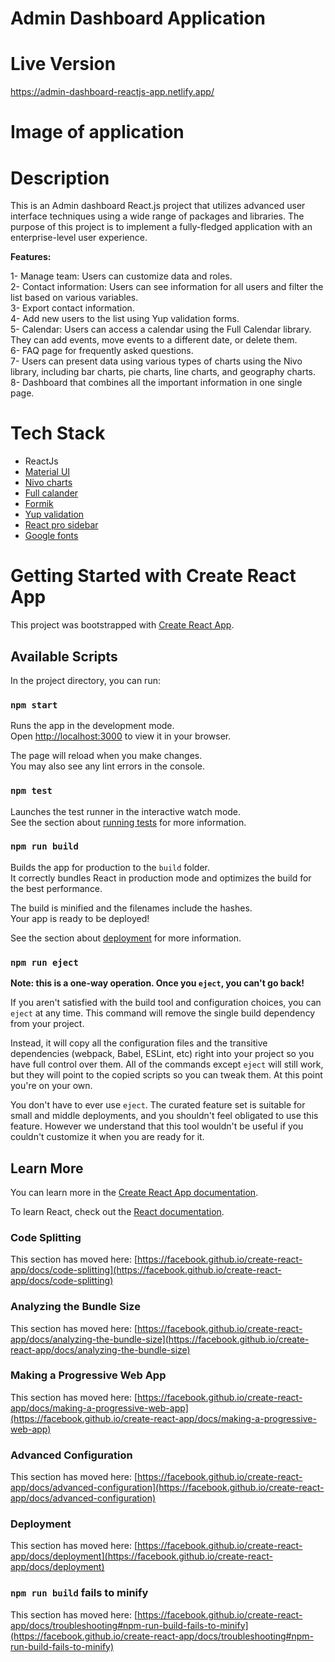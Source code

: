 # Admin Dashboard Application

# Live Version

https://admin-dashboard-reactjs-app.netlify.app/

# Image of application

# Description

This is an Admin dashboard React.js project that utilizes advanced user interface techniques using a wide range of packages and libraries. The purpose of this project is to implement a fully-fledged application with an enterprise-level user experience.

**Features:** <br/>

1- Manage team: Users can customize data and roles. <br/>
2- Contact information: Users can see information for all users and filter the list based on various variables. <br/>
3- Export contact information. <br/>
4- Add new users to the list using Yup validation forms. <br/>
5- Calendar: Users can access a calendar using the Full Calendar library. They can add events, move events to a different date, or delete them. <br/>
6- FAQ page for frequently asked questions. <br/>
7- Users can present data using various types of charts using the Nivo library, including bar charts, pie charts, line charts, and geography charts. <br/>
8- Dashboard that combines all the important information in one single page. <br/>

# Tech Stack

- ReactJs <br/>
- [Material UI](https://mui.com/material-ui/getting-started/installation/) <br/>
- [Nivo charts](https://nivo.rocks/components/) <br/>
- [Full calander](https://fullcalendar.io/docs) <br/>
- [Formik](https://formik.org/docs/overview#installation) <br/>
- [Yup validation](https://github.com/jquense/yup) <br/>
- [React pro sidebar](https://github.com/azouaoui-med/react-pro-sidebar) <br/>
- [Google fonts](https://fonts.google.com/) <br/>

# Getting Started with Create React App

This project was bootstrapped with [Create React App](https://github.com/facebook/create-react-app).

## Available Scripts

In the project directory, you can run:

### `npm start`

Runs the app in the development mode.\
Open [http://localhost:3000](http://localhost:3000) to view it in your browser.

The page will reload when you make changes.\
You may also see any lint errors in the console.

### `npm test`

Launches the test runner in the interactive watch mode.\
See the section about [running tests](https://facebook.github.io/create-react-app/docs/running-tests) for more information.

### `npm run build`

Builds the app for production to the `build` folder.\
It correctly bundles React in production mode and optimizes the build for the best performance.

The build is minified and the filenames include the hashes.\
Your app is ready to be deployed!

See the section about [deployment](https://facebook.github.io/create-react-app/docs/deployment) for more information.

### `npm run eject`

**Note: this is a one-way operation. Once you `eject`, you can't go back!**

If you aren't satisfied with the build tool and configuration choices, you can `eject` at any time. This command will remove the single build dependency from your project.

Instead, it will copy all the configuration files and the transitive dependencies (webpack, Babel, ESLint, etc) right into your project so you have full control over them. All of the commands except `eject` will still work, but they will point to the copied scripts so you can tweak them. At this point you're on your own.

You don't have to ever use `eject`. The curated feature set is suitable for small and middle deployments, and you shouldn't feel obligated to use this feature. However we understand that this tool wouldn't be useful if you couldn't customize it when you are ready for it.

## Learn More

You can learn more in the [Create React App documentation](https://facebook.github.io/create-react-app/docs/getting-started).

To learn React, check out the [React documentation](https://reactjs.org/).

### Code Splitting

This section has moved here: [https://facebook.github.io/create-react-app/docs/code-splitting](https://facebook.github.io/create-react-app/docs/code-splitting)

### Analyzing the Bundle Size

This section has moved here: [https://facebook.github.io/create-react-app/docs/analyzing-the-bundle-size](https://facebook.github.io/create-react-app/docs/analyzing-the-bundle-size)

### Making a Progressive Web App

This section has moved here: [https://facebook.github.io/create-react-app/docs/making-a-progressive-web-app](https://facebook.github.io/create-react-app/docs/making-a-progressive-web-app)

### Advanced Configuration

This section has moved here: [https://facebook.github.io/create-react-app/docs/advanced-configuration](https://facebook.github.io/create-react-app/docs/advanced-configuration)

### Deployment

This section has moved here: [https://facebook.github.io/create-react-app/docs/deployment](https://facebook.github.io/create-react-app/docs/deployment)

### `npm run build` fails to minify

This section has moved here: [https://facebook.github.io/create-react-app/docs/troubleshooting#npm-run-build-fails-to-minify](https://facebook.github.io/create-react-app/docs/troubleshooting#npm-run-build-fails-to-minify)
